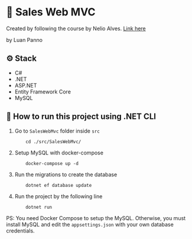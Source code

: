 # 🚀 Sales Web MVC

Created by following the course by Nelio Alves. [Link here](https://www.udemy.com/course/programacao-orientada-a-objetos-csharp/)

by Luan Panno

## ⚙️ Stack

- C#
- .NET
- ASP.NET
- Entity Framework Core
- MySQL

## 🔧 How to run this project using .NET CLI

1.  Go to `SalesWebMvc` folder inside `src`

            cd ./src/SalesWebMvc/

2.  Setup MySQL with docker-compose

            docker-compose up -d

3.  Run the migrations to create the database

            dotnet ef database update

4.  Run the project by the following line

            dotnet run

PS: You need Docker Compose to setup the MySQL. Otherwise, you must install MySQL and edit the `appsettings.json` with your own database credentials.
